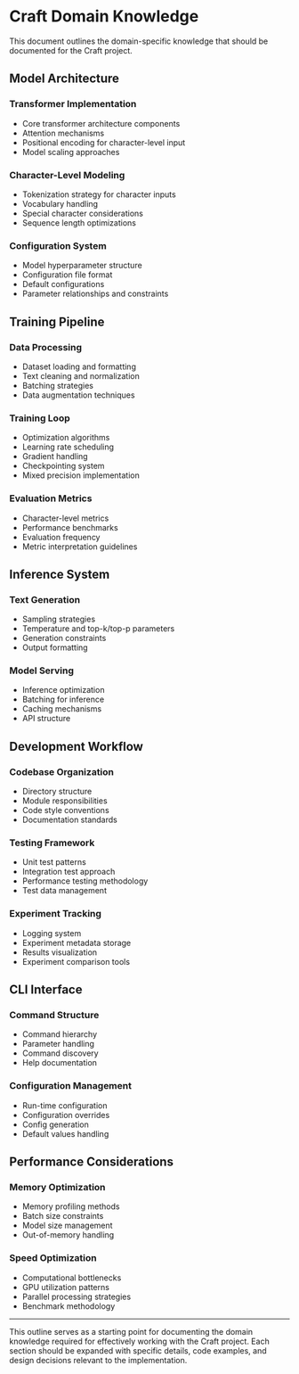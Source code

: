 # Craft Domain Knowledge

This document outlines the domain-specific knowledge that should be documented for the Craft project.

## Model Architecture

### Transformer Implementation
- Core transformer architecture components
- Attention mechanisms
- Positional encoding for character-level input
- Model scaling approaches

### Character-Level Modeling
- Tokenization strategy for character inputs
- Vocabulary handling
- Special character considerations
- Sequence length optimizations

### Configuration System
- Model hyperparameter structure
- Configuration file format
- Default configurations
- Parameter relationships and constraints

## Training Pipeline

### Data Processing
- Dataset loading and formatting
- Text cleaning and normalization
- Batching strategies
- Data augmentation techniques

### Training Loop
- Optimization algorithms
- Learning rate scheduling
- Gradient handling
- Checkpointing system
- Mixed precision implementation

### Evaluation Metrics
- Character-level metrics
- Performance benchmarks
- Evaluation frequency
- Metric interpretation guidelines

## Inference System

### Text Generation
- Sampling strategies
- Temperature and top-k/top-p parameters
- Generation constraints
- Output formatting

### Model Serving
- Inference optimization
- Batching for inference
- Caching mechanisms
- API structure

## Development Workflow

### Codebase Organization
- Directory structure
- Module responsibilities
- Code style conventions
- Documentation standards

### Testing Framework
- Unit test patterns
- Integration test approach
- Performance testing methodology
- Test data management

### Experiment Tracking
- Logging system
- Experiment metadata storage
- Results visualization
- Experiment comparison tools

## CLI Interface

### Command Structure
- Command hierarchy
- Parameter handling
- Command discovery
- Help documentation

### Configuration Management
- Run-time configuration
- Configuration overrides
- Config generation
- Default values handling

## Performance Considerations

### Memory Optimization
- Memory profiling methods
- Batch size constraints
- Model size management
- Out-of-memory handling

### Speed Optimization
- Computational bottlenecks
- GPU utilization patterns
- Parallel processing strategies
- Benchmark methodology

---

This outline serves as a starting point for documenting the domain knowledge required for effectively working with the Craft project. Each section should be expanded with specific details, code examples, and design decisions relevant to the implementation. 